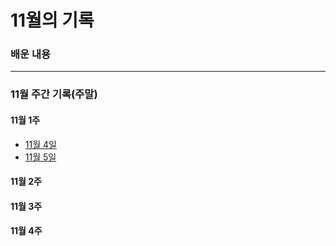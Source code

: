 # 11월의 기록

### 배운 내용


---

### 11월 주간 기록(주말)

#### 11월 1주

- [11월 4일](https://github.com/dongggggae/Algorithm-Practice/blob/main/%ED%94%84%EB%A1%9C%EA%B7%B8%EB%9E%98%EB%A8%B8%EC%8A%A4-%EC%BD%94%EB%94%A9%ED%85%8C%EC%8A%A4%ED%8A%B8/11%EC%9B%94/11%EC%9B%941%EC%A3%BC/11%EC%9B%944%EC%9D%BC.md)
- [11월 5일]()

#### 11월 2주

#### 11월 3주

#### 11월 4주


